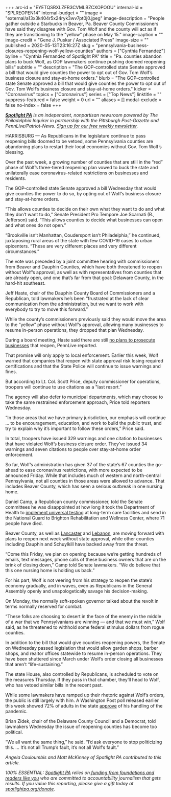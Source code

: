 +++
arc-id = "EYETQSRXLZFR3CVMLBZCXOPOOU"
internal-id = "SPLREOPEN14"
internal-budget = ""
image = "external/a13x3k404r5x24ryk3wv7pt0j0.jpeg"
image-description = "People gather outside a Starbucks in Beaver, Pa. Beaver County Commissioners have said they disagree with Gov. Tom Wolf and the county will act as if they are transitioning to the \"yellow\" phase on May 15."
image-caption = ""
image-credit = "Gene J. Puskar / Associated Press"
image-size = ""
published = 2020-05-13T23:16:27Z
slug = "pennsylvania-business-closures-reopening-wolf-yellow-counties"
authors = ["Cynthia Fernandez"]
byline = "Cynthia Fernandez of Spotlight PA"
title = "Pa. counties abandon plans to buck Wolf, as GOP lawmakers continue pushing doomed reopening bills"
subtitle = ""
description = "The GOP-controlled state Senate approved a bill that would give counties the power to opt out of Gov. Tom Wolf’s business closure and stay-at-home orders."
blurb = "The GOP-controlled state Senate approved a bill that would give counties the power to opt out of Gov. Tom Wolf’s business closure and stay-at-home orders."
kicker = "Coronavirus"
topics = ["Coronavirus"]
series = ["Top News"]
linktitle = ""
suppress-featured = false
weight = 0
url = ""
aliases = []
modal-exclude = false
no-index = false
+++

<a href="https://www.spotlightpa.org/"><i><b>Spotlight PA</b></i></a><i> is an independent, nonpartisan newsroom powered by The Philadelphia Inquirer in partnership with the Pittsburgh Post-Gazette and PennLive/Patriot-News. </i><a href="https://www.spotlightpa.org/newsletters"><i>Sign up for our free weekly newsletter</i></a><i>.</i>

HARRISBURG — As Republicans in the legislature continue to pass reopening bills doomed to be vetoed, some Pennsylvania counties are abandoning plans to restart their local economies without Gov. Tom Wolf’s blessing.

Over the past week, a growing number of counties that are still in the “red” phase of Wolf’s three-tiered reopening plan vowed to buck the state and unilaterally ease coronavirus-related restrictions on businesses and residents.

The GOP-controlled state Senate approved a bill Wednesday that would give counties the power to do so, by opting out of Wolf’s business closure and stay-at-home orders.

“This allows counties to decide on their own what they want to do and what they don’t want to do,” Senate President Pro Tempore Joe Scarnati (R., Jefferson) said. “This allows counties to decide what businesses can open and what ones do not open.”

“Brookville isn’t Manhattan, Coudersport isn’t Philadelphia,” he continued, juxtaposing rural areas of the state with few COVID-19 cases to urban epicenters. “These are very different places and very different circumstances.”

<script src="https://www.spotlightpa.org/embed.js" async></script><div data-spl-embed-version="1" data-spl-src="https://www.spotlightpa.org/embeds/donate/"></div>


The vote was preceded by a joint committee hearing with commissioners from Beaver and Dauphin Counties, which have both threatened to reopen without Wolf’s approval, as well as with representatives from counties that are already open, and one that’s far from that goal: Delaware County, in the hard-hit southeast.

Jeff Haste, chair of the Dauphin County Board of Commissioners and a Republican, told lawmakers he’s been “frustrated at the lack of clear communication from the administration, but we want to work with everybody to try to move this forward.”

While the county’s commissioners previously said they would move the area to the “yellow” phase without Wolf’s approval, allowing many businesses to resume in-person operations, they dropped that plan Wednesday.

During a board meeting, Haste said there are still <a href="https://www.pennlive.com/news/2020/05/dauphin-county-commissioners-blink-back-off-from-plan-to-jump-ahead-of-states-pandemic-reopening-schedule.html">no plans to prosecute businesses</a> that reopen, PennLive reported.

That promise will only apply to local enforcement. Earlier this week, Wolf warned that companies that reopen with state approval risk losing required certifications and that the State Police will continue to issue warnings and fines.

But according to Lt. Col. Scott Price, deputy commissioner for operations, troopers will continue to use citations as a "last resort.”

The agency will also defer to municipal departments, which may choose to take the same restrained enforcement approach, Price told reporters Wednesday.

“In those areas that we have primary jurisdiction, our emphasis will continue ... to be encouragement, education, and work to build the public trust, and try to explain why it’s important to follow these orders,” Price said.

In total, troopers have issued 329 warnings and one citation to businesses that have violated Wolf’s business closure order. They’ve issued 34 warnings and seven citations to people over stay-at-home order enforcement.

So far, Wolf’s administration has given 37 of the state’s 67 counties the go-ahead to ease coronavirus restrictions, with more expected to be announced Friday. While that includes much of western and north-central Pennsylvania, not all counties in those areas were allowed to advance. That includes Beaver County, which has seen a serious outbreak in one nursing home.

Daniel Camp, a Republican county commissioner, told the Senate committees he was disappointed at how long it took the Department of Health to <a href="https://www.spotlightpa.org/news/2020/05/pennsylvania-nursing-homes-testing-coronavirus-residents-staff/" target="_blank">implement universal testing</a> at long-term care facilities and send in the National Guard to Brighton Rehabilitation and Wellness Center, where 71 people have died.

Beaver County, as well as <a href="https://www.pennlive.com/news/2020/05/lancaster-county-commissioners-take-no-official-action-on-move-from-red-to-yellow-coronavirus-phase-majority-of-commissioners-support-it.html?utm_campaign=pennlive_sf&amp;utm_medium=social&amp;utm_source=twitter">Lancaster</a> and <a href="https://www.pennlive.com/news/2020/05/lebanon-county-commissioners-push-to-reopen-friday-defying-governors-orders.html">Lebanon</a>, are moving forward with plans to reopen next week without state approval, while other counties including Dauphin and Schuylkill have backed away from the threat.

<script src="https://www.spotlightpa.org/embed.js" async></script><div data-spl-embed-version="1" data-spl-src="https://www.spotlightpa.org/embeds/newsletter/"></div>


“Come this Friday, we plan on opening because we’re getting hundreds of emails, text messages, phone calls of these business owners that are on the brink of closing down,” Camp told Senate lawmakers. “We do believe that this one nursing home is holding us back.”

For his part, Wolf is not veering from his strategy to reopen the state’s economy gradually, and in waves, even as Republicans in the General Assembly openly and unapologetically savage his decision-making.

On Monday, the normally soft-spoken governor talked about the revolt in terms normally reserved for combat.

“These folks are choosing to desert in the face of the enemy in the middle of a war that we Pennsylvanians are winning — and that we must win,” Wolf said, as he threatened to withhold some federal stimulus dollars from rogue counties.

In addition to the bill that would give counties reopening powers, the Senate on Wednesday passed legislation that would allow garden shops, barber shops, and realtor offices statewide to resume in-person operations. They have been shuttered since March under Wolf’s order closing all businesses that aren’t “life-sustaining.”

The state House, also controlled by Republicans, is scheduled to vote on the measures Thursday. If they pass in that chamber, they’ll head to Wolf, who has vetoed similar bills in the recent past.

While some lawmakers have ramped up their rhetoric against Wolf’s orders, the public is still largely with him. A Washington Post poll released earlier this week showed 72% of adults in the state <a href="https://www.washingtonpost.com/politics/many-governors-win-bipartisan-support-for-handling-of-pandemic-but-some-republicans-face-blowback-over-reopening-efforts/2020/05/11/8e98500e-93d2-11ea-9f5e-56d8239bf9ad_story.html">approve</a> of his handling of the pandemic.

Brian Zidek, chair of the Delaware County Council and a Democrat, told lawmakers Wednesday the issue of reopening counties has become too political.

“We all want the same thing,” he said. “I’d ask everyone to stop politicizing this. ... It’s not all Trump’s fault, it’s not all Wolf’s fault.”

<i>Angela Couloumbis and Matt McKinney of Spotlight PA contributed to this article.</i>

<i>100% ESSENTIAL: </i><a href="https://www.spotlightpa.org/"><i>Spotlight PA</i></a><i> relies on</i><a href="https://www.spotlightpa.org/support"><i> funding from foundations and readers like you</i></a><i> who are committed to accountability journalism that gets results. If you value this reporting, please give a gift today at </i><a href="https://www.spotlightpa.org/donate"><i>spotlightpa.org/donate</i></a><i>.</i>
